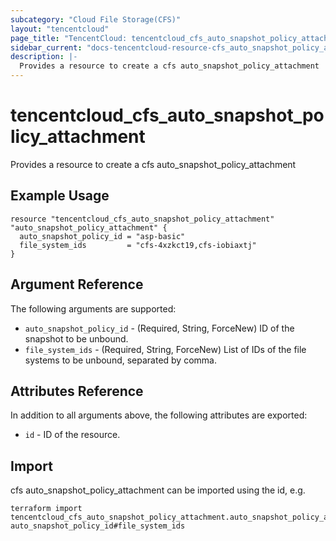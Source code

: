 ```yaml
---
subcategory: "Cloud File Storage(CFS)"
layout: "tencentcloud"
page_title: "TencentCloud: tencentcloud_cfs_auto_snapshot_policy_attachment"
sidebar_current: "docs-tencentcloud-resource-cfs_auto_snapshot_policy_attachment"
description: |-
  Provides a resource to create a cfs auto_snapshot_policy_attachment
---
```


# tencentcloud_cfs_auto_snapshot_policy_attachment

Provides a resource to create a cfs auto_snapshot_policy_attachment

## Example Usage

```hcl
resource "tencentcloud_cfs_auto_snapshot_policy_attachment" "auto_snapshot_policy_attachment" {
  auto_snapshot_policy_id = "asp-basic"
  file_system_ids         = "cfs-4xzkct19,cfs-iobiaxtj"
}
```

## Argument Reference

The following arguments are supported:

* `auto_snapshot_policy_id` - (Required, String, ForceNew) ID of the snapshot to be unbound.
* `file_system_ids` - (Required, String, ForceNew) List of IDs of the file systems to be unbound, separated by comma.

## Attributes Reference

In addition to all arguments above, the following attributes are exported:

* `id` - ID of the resource.



## Import

cfs auto_snapshot_policy_attachment can be imported using the id, e.g.

```
terraform import tencentcloud_cfs_auto_snapshot_policy_attachment.auto_snapshot_policy_attachment auto_snapshot_policy_id#file_system_ids
```

